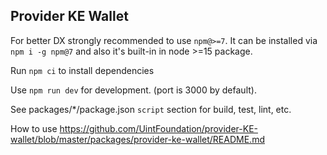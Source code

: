 ## Provider KE Wallet

For better DX strongly recommended to use `npm@>=7`.
It can be installed via `npm i -g npm@7` and also it's built-in in node >=15 package.

Run `npm ci` to install dependencies

Use `npm run dev` for development. (port is 3000 by default).

See packages/*/package.json `script` section for build, test, lint, etc.

How to use <https://github.com/UintFoundation/provider-KE-wallet/blob/master/packages/provider-ke-wallet/README.md>
